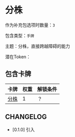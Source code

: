 # 分株

作为补充包选项时数量：`3`

包含类型：`手牌`

主题：分株，直接跨越障碍的能力

潜在Token：

## 包含卡牌

卡牌 | 权重 | 解锁条件
--- | --- | ---
[分株](../卡牌/分株.md) | 1 | ？

## CHANGELOG

- [0.1.0] 引入
